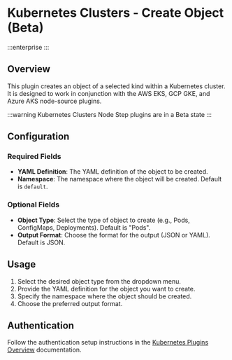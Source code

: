 # Kubernetes Clusters - Create Object (Beta)
:::enterprise
:::

## Overview

This plugin creates an object of a selected kind within a Kubernetes cluster. It is designed to work in conjunction with the AWS EKS, GCP GKE, and Azure AKS node-source plugins.

:::warning
Kubernetes Clusters Node Step plugins are in a Beta state
:::

## Configuration

### Required Fields

* **YAML Definition**: The YAML definition of the object to be created.
* **Namespace**: The namespace where the object will be created. Default is `default`.

### Optional Fields

* **Object Type**: Select the type of object to create (e.g., Pods, ConfigMaps, Deployments). Default is "Pods".
* **Output Format**: Choose the format for the output (JSON or YAML). Default is JSON.

## Usage

1. Select the desired object type from the dropdown menu.
2. Provide the YAML definition for the object you want to create.
3. Specify the namespace where the object should be created.
4. Choose the preferred output format.

## Authentication

Follow the authentication setup instructions in the [Kubernetes Plugins Overview](/manual/plugins/kubernetes-plugins-overview) documentation.
